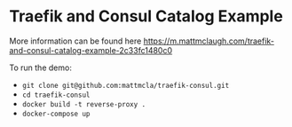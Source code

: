 # Traefik and Consul Catalog Example

More information can be found here https://m.mattmclaugh.com/traefik-and-consul-catalog-example-2c33fc1480c0

To run the demo:

* `git clone git@github.com:mattmcla/traefik-consul.git`
* `cd traefik-consul`
* `docker build -t reverse-proxy .`
* `docker-compose up`
